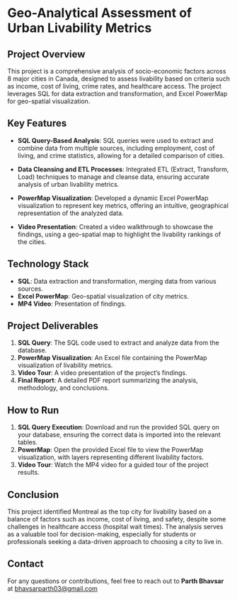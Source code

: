 # Geo-Analytical Assessment of Urban Livability Metrics

## Project Overview

This project is a comprehensive analysis of socio-economic factors across 8 major cities in Canada, designed to assess livability based on criteria such as income, cost of living, crime rates, and healthcare access. The project leverages SQL for data extraction and transformation, and Excel PowerMap for geo-spatial visualization.

## Key Features

- **SQL Query-Based Analysis**: SQL queries were used to extract and combine data from multiple sources, including employment, cost of living, and crime statistics, allowing for a detailed comparison of cities.
  
- **Data Cleansing and ETL Processes**: Integrated ETL (Extract, Transform, Load) techniques to manage and cleanse data, ensuring accurate analysis of urban livability metrics.
  
- **PowerMap Visualization**: Developed a dynamic Excel PowerMap visualization to represent key metrics, offering an intuitive, geographical representation of the analyzed data.

- **Video Presentation**: Created a video walkthrough to showcase the findings, using a geo-spatial map to highlight the livability rankings of the cities.

## Technology Stack

- **SQL**: Data extraction and transformation, merging data from various sources.
- **Excel PowerMap**: Geo-spatial visualization of city metrics.
- **MP4 Video**: Presentation of findings.

## Project Deliverables

1. **SQL Query**: The SQL code used to extract and analyze data from the database.
2. **PowerMap Visualization**: An Excel file containing the PowerMap visualization of livability metrics.
3. **Video Tour**: A video presentation of the project’s findings.
4. **Final Report**: A detailed PDF report summarizing the analysis, methodology, and conclusions.

## How to Run

1. **SQL Query Execution**: Download and run the provided SQL query on your database, ensuring the correct data is imported into the relevant tables.
2. **PowerMap**: Open the provided Excel file to view the PowerMap visualization, with layers representing different livability factors.
3. **Video Tour**: Watch the MP4 video for a guided tour of the project results.

## Conclusion

This project identified Montreal as the top city for livability based on a balance of factors such as income, cost of living, and safety, despite some challenges in healthcare access (hospital wait times). The analysis serves as a valuable tool for decision-making, especially for students or professionals seeking a data-driven approach to choosing a city to live in.

## Contact

For any questions or contributions, feel free to reach out to **Parth Bhavsar** at bhavsarparth03@gmail.com
